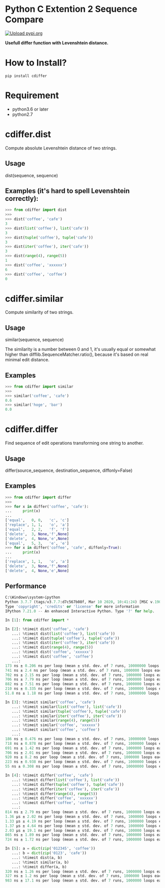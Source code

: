 

# Python C Extention 2 Sequence Compare
[![Upload pypi.org](https://github.com/kirin123kirin/cdiffer/actions/workflows/pypi.yml/badge.svg?branch=v0.1.7)](https://github.com/kirin123kirin/cdiffer/actions/workflows/pypi.yml)

**Usefull differ function with Levenshtein distance.**

# How to Install?
```shell
pip install cdiffer
```

# Requirement
* python3.6 or later
* python2.7

# cdiffer.dist
Compute absolute Levenshtein distance of two strings.

## Usage
dist(sequence, sequence)

## Examples (it's hard to spell Levenshtein correctly):

```python
>>> from cdiffer import dist
>>>
>>> dist('coffee', 'cafe')
3
>>> dist(list('coffee'), list('cafe'))
3
>>> dist(tuple('coffee'), tuple('cafe'))
3
>>> dist(iter('coffee'), iter('cafe'))
3
>>> dist(range(4), range(5))
1
>>> dist('coffee', 'xxxxxx')
6
>>> dist('coffee', 'coffee')
0
```

# cdiffer.similar

Compute similarity of two strings.

## Usage
similar(sequence, sequence)

The similarity is a number between 0 and 1, it's usually equal or
somewhat higher than difflib.SequenceMatcher.ratio(), because it's
based on real minimal edit distance.

## Examples
```python
>>> from cdiffer import similar
>>>
>>> similar('coffee', 'cafe')
0.6
>>> similar('hoge', 'bar')
0.0

```

# cdiffer.differ

Find sequence of edit operations transforming one string to another.

## Usage
differ(source_sequence, destination_sequence, diffonly=False)

## Examples

```python
>>> from cdiffer import differ
>>>
>>> for x in differ('coffee', 'cafe'):
...     print(x)
...
['equal',   0, 0,   'c', 'c']
['replace', 1, 1,   'o', 'a']
['equal',   2, 2,   'f', 'f']
['delete',  3, None,'f',None]
['delete',  4, None,'e',None]
['equal',   5, 3,   'e', 'e']
>>> for x in differ('coffee', 'cafe', diffonly=True):
...     print(x)
...
['replace', 1, 1,   'o', 'a']
['delete',  3, None,'f',None]
['delete',  4, None,'e',None]
```

## Performance


```python
C:\Windows\system>ipython
Python 3.7.7 (tags/v3.7.7:d7c567b08f, Mar 10 2020, 10:41:24) [MSC v.1900 64 bit (AMD64)]
Type 'copyright', 'credits' or 'license' for more information
IPython 7.21.0 -- An enhanced Interactive Python. Type '?' for help.

In [1]: from cdiffer import *

In [2]: %timeit dist('coffee', 'cafe')
   ...: %timeit dist(list('coffee'), list('cafe'))
   ...: %timeit dist(tuple('coffee'), tuple('cafe'))
   ...: %timeit dist(iter('coffee'), iter('cafe'))
   ...: %timeit dist(range(4), range(5))
   ...: %timeit dist('coffee', 'xxxxxx')
   ...: %timeit dist('coffee', 'coffee')
   ...:
173 ns ± 0.206 ns per loop (mean ± std. dev. of 7 runs, 10000000 loops each)
741 ns ± 2.4 ns per loop (mean ± std. dev. of 7 runs, 1000000 loops each)
702 ns ± 2.15 ns per loop (mean ± std. dev. of 7 runs, 1000000 loops each)
706 ns ± 7.79 ns per loop (mean ± std. dev. of 7 runs, 1000000 loops each)
882 ns ± 7.51 ns per loop (mean ± std. dev. of 7 runs, 1000000 loops each)
210 ns ± 0.335 ns per loop (mean ± std. dev. of 7 runs, 1000000 loops each)
51.8 ns ± 1.18 ns per loop (mean ± std. dev. of 7 runs, 10000000 loops each)

In [3]: %timeit similar('coffee', 'cafe')
   ...: %timeit similar(list('coffee'), list('cafe'))
   ...: %timeit similar(tuple('coffee'), tuple('cafe'))
   ...: %timeit similar(iter('coffee'), iter('cafe'))
   ...: %timeit similar(range(4), range(5))
   ...: %timeit similar('coffee', 'xxxxxx')
   ...: %timeit similar('coffee', 'coffee')
   ...:
186 ns ± 0.476 ns per loop (mean ± std. dev. of 7 runs, 10000000 loops each)
718 ns ± 0.878 ns per loop (mean ± std. dev. of 7 runs, 1000000 loops each)
691 ns ± 1.42 ns per loop (mean ± std. dev. of 7 runs, 1000000 loops each)
706 ns ± 2.01 ns per loop (mean ± std. dev. of 7 runs, 1000000 loops each)
920 ns ± 8.2 ns per loop (mean ± std. dev. of 7 runs, 1000000 loops each)
223 ns ± 0.938 ns per loop (mean ± std. dev. of 7 runs, 1000000 loops each)
55 ns ± 0.308 ns per loop (mean ± std. dev. of 7 runs, 10000000 loops each)

In [4]: %timeit differ('coffee', 'cafe')
   ...: %timeit differ(list('coffee'), list('cafe'))
   ...: %timeit differ(tuple('coffee'), tuple('cafe'))
   ...: %timeit differ(iter('coffee'), iter('cafe'))
   ...: %timeit differ(range(4), range(5))
   ...: %timeit differ('coffee', 'xxxxxx')
   ...: %timeit differ('coffee', 'coffee')
   ...:
814 ns ± 2.79 ns per loop (mean ± std. dev. of 7 runs, 1000000 loops each)
1.36 µs ± 2.02 ns per loop (mean ± std. dev. of 7 runs, 1000000 loops each)
1.33 µs ± 4.19 ns per loop (mean ± std. dev. of 7 runs, 1000000 loops each)
1.37 µs ± 4.64 ns per loop (mean ± std. dev. of 7 runs, 1000000 loops each)
2.03 µs ± 19.1 ns per loop (mean ± std. dev. of 7 runs, 100000 loops each)
865 ns ± 1.89 ns per loop (mean ± std. dev. of 7 runs, 1000000 loops each)
724 ns ± 1.72 ns per loop (mean ± std. dev. of 7 runs, 1000000 loops each)

In [5]: a = dict(zip('012345', 'coffee'))
   ...: b = dict(zip('0123', 'cafe'))
   ...: %timeit dist(a, b)
   ...: %timeit similar(a, b)
   ...: %timeit differ(a, b)
320 ns ± 1.26 ns per loop (mean ± std. dev. of 7 runs, 1000000 loops each)
327 ns ± 1.2 ns per loop (mean ± std. dev. of 7 runs, 1000000 loops each)
983 ns ± 17.1 ns per loop (mean ± std. dev. of 7 runs, 1000000 loops each)


```